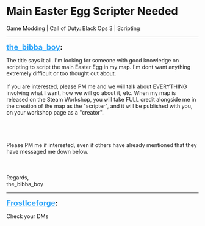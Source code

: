 # Main Easter Egg Scripter Needed
Game Modding | Call of Duty: Black Ops 3 | Scripting

---
<strong style="font-size: 1.4em;"><span style="text-decoration: underline;text-decoration-color: #34a7f9;"><span style="color:#34a7f9;">the_bibba_boy</span></span>:</strong>

<p>The title says it all. I&#39;m looking for someone with good knowledge on scripting to script the main Easter Egg in my map. I&#39;m dont want anything extremely difficult or too thought out about.<br /><br />If you are interested, please PM me and we will talk about EVERYTHING involving what I want, how we will go about it, etc. When my map is released on the Steam Workshop, you will take FULL credit alongside me in the creation of the map as the &quot;scripter&quot;, and it will be published with you, on your workshop page as a &quot;creator&quot;.<br /><br /><br /><br /><br />Please PM me if interested, even if others have already mentioned that they have messaged me down below.<br /><br /><br /><br />Regards,<br />the_bibba_boy</p>

---
<strong style="font-size: 1.4em;"><span style="text-decoration: underline;text-decoration-color: #34a7f9;"><span style="color:#34a7f9;">FrostIceforge</span></span>:</strong>

<p>Check your DMs</p>
